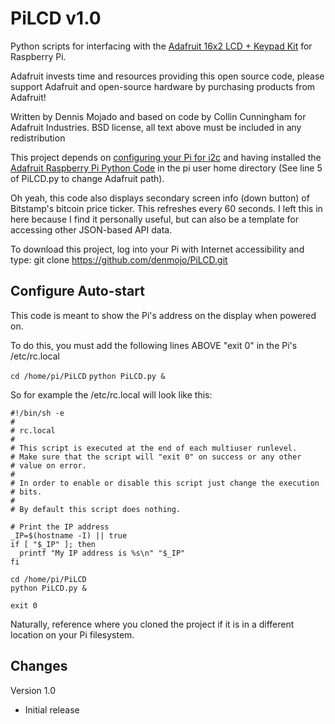 PiLCD v1.0
=======

Python scripts for interfacing with the [Adafruit 16x2 LCD + Keypad Kit](http://learn.adafruit.com/adafruit-16x2-character-lcd-plus-keypad-for-raspberry-pi/overview) for Raspberry Pi.

Adafruit invests time and resources providing this open source code, please support Adafruit and open-source hardware by purchasing products from Adafruit!

Written by Dennis Mojado and based on code by Collin Cunningham for Adafruit Industries. BSD license, all text above must be included in any redistribution

This project depends on [configuring your Pi for i2c](http://learn.adafruit.com/adafruits-raspberry-pi-lesson-4-gpio-setup/configuring-i2c) and having installed the [Adafruit Raspberry Pi Python Code](https://github.com/adafruit/Adafruit-Raspberry-Pi-Python-Code) in the pi user home directory (See line 5 of PiLCD.py to change Adafruit path).

Oh yeah, this code also displays secondary screen info (down button) of Bitstamp's bitcoin price ticker. This refreshes every 60 seconds. I left this in here because I find it personally useful, but can also be a template for accessing other JSON-based API data.

To download this project, log into your Pi with Internet accessibility and type: git clone https://github.com/denmojo/PiLCD.git


Configure Auto-start
-------------
This code is meant to show the Pi's address on the display when powered on.

To do this, you must add the following lines ABOVE "exit 0" in the Pi's /etc/rc.local

`cd /home/pi/PiLCD`
`python PiLCD.py &`

So for example the /etc/rc.local will look like this:

    #!/bin/sh -e
    #
    # rc.local
    #
    # This script is executed at the end of each multiuser runlevel.
    # Make sure that the script will "exit 0" on success or any other
    # value on error.
    #
    # In order to enable or disable this script just change the execution
    # bits.
    #
    # By default this script does nothing.

    # Print the IP address
    _IP=$(hostname -I) || true
    if [ "$_IP" ]; then
      printf "My IP address is %s\n" "$_IP"
    fi

    cd /home/pi/PiLCD
    python PiLCD.py &

    exit 0

Naturally, reference where you cloned the project if it is in a different location on your Pi filesystem.


Changes
-------------

Version 1.0
- Initial release
